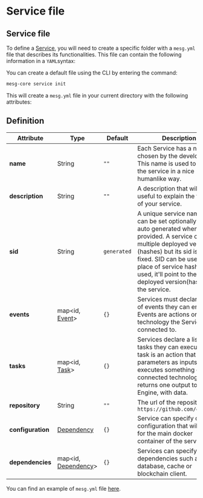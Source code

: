 # Service file

## Service file

To define a [Service](create-a-service.md), you will need to create a specific folder with a `mesg.yml` file that describes its functionalities. This file can contain the following information in a `YAML`syntax:

You can create a default file using the CLI by entering the command:

```bash
mesg-core service init
```

This will create a `mesg.yml` file in your current directory with the following attributes:

## Definition

| **Attribute** | **Type** | **Default** | **Description** |
| --- | --- | --- | --- |
| **name** | <span class="type">String</span> | `""` | Each Service has a name chosen by the developer. This name is used to identify the service in a nice humanlike way. |
| **description** | <span class="type">String</span> | `""` | A description that will be useful to explain the features of your service. |
| **sid** | <span class="type">String</span> | `generated` | A unique service name that can be set optionally. It'll be auto generated when it isn't provided. A service can have multiple deployed versions (hashes) but its sid is always fixed. SID can be used in place of service hash. When used, it'll point to the latest deployed version(hash) of the service. |
| **events** | <span class="type">map&lt;id, [Event](emit-an-event.md#event-definitions)&gt;</span> | `{}` | Services must declare a list of events they can emit. Events are actions on a technology the Service is connected to. |
| **tasks** | <span class="type">map&lt;id, [Task](listen-for-tasks.md#task-definitions)&gt;</span> | `{}` | Services declare a list of tasks they can execute. A task is an action that accepts parameters as inputs, executes something on the connected technology, and returns one output to the Engine, with data.
| **repository** | <span class="type">String</span> | `""` | The url of the repository eg: `https://github.com/org/repo` |
| **configuration** |  <span class="type">[Dependency](dockerize-the-service.md#add-a-configuration-and-dependencies)</span> | `{}` | Service can specify one configuration that will be use for the main docker container of the service |
| **dependencies** | <span class="type">map&lt;id, [Dependency](dockerize-the-service.html#add-a-configuration-and-dependencies)&gt;</span> | `{}` | Services can specify internal dependencies such as a database, cache or blockchain client. |

You can find an example of `mesg.yml` file [here](https://github.com/mesg-foundation/service-ethereum/blob/master/mesg.yml).



